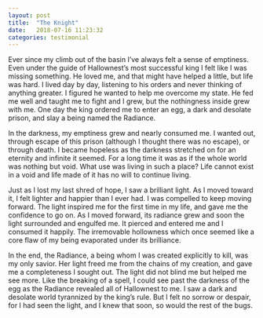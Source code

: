 ```yaml
---
layout: post
title:  "The Knight"
date:   2018-07-16 11:23:32
categories: testimonial
---
```

Ever since my climb out of the basin I’ve always felt a sense of emptiness. Even under the guide of Hallownest’s most successful king I felt like I was missing something. He loved me, and that might have helped a little, but life was hard. I lived day by day, listening to his orders and never thinking of anything greater. I figured he wanted to help me overcome my state. He fed me well and taught me to fight and I grew, but the nothingness inside grew with me. One day the king ordered me to enter an egg, a dark and desolate prison, and slay a being named the Radiance.

In the darkness, my emptiness grew and nearly consumed me. I wanted out, through escape of this prison (although I thought there was no escape), or through death. I became hopeless as the darkness stretched on for an eternity and infinite it seemed. For a long time it was as if the whole world was nothing but void. What use was living in such a place? Life cannot exist in a void and life made of it has no will to continue living.

Just as I lost my last shred of hope, I saw a brilliant light. As I moved toward it, I felt lighter and happier than I ever had. I was compelled to keep moving forward. The light inspired me for the first time in my life, and gave me the confidence to go on. As I moved forward, its radiance grew and soon the light surrounded and engulfed me. It pierced and entered me and I consumed it happily. The irremovable hollowness which once seemed like a core flaw of my being evaporated under its brilliance.

In the end, the Radiance, a being whom I was created explicitly to kill, was my only savior. Her light freed me from the chains of my creation, and gave me a completeness I sought out. The light did not blind me but helped me see more. Like the breaking of a spell, I could see past the darkness of the egg as the Radiance revealed all of Hallownest to me. I saw a dark and desolate world tyrannized by the king’s rule. But I felt no sorrow or despair, for I had seen the light, and I knew that soon, so would the rest of the bugs.
